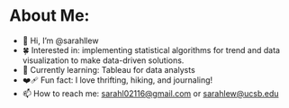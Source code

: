 # About Me:
- 👋 Hi, I’m @sarahllew
- 🍀 Interested in: implementing statistical algorithms for trend and data visualization to make data-driven solutions.
- 🎀 Currently learning: Tableau for data analysts
- ❤️‍🩹 Fun fact: I love thrifting, hiking, and journaling!
- 📫 How to reach me: sarahl02116@gmail.com or sarahlew@ucsb.edu

<!---
sarahllew/sarahllew is a ✨ special ✨ repository because its `README.md` (this file) appears on your GitHub profile.
You can click the Preview link to take a look at your changes.
--->
